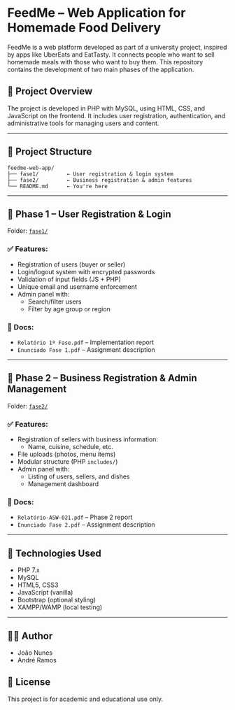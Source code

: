 # FeedMe – Web Application for Homemade Food Delivery

FeedMe is a web platform developed as part of a university project, inspired by apps like UberEats and EatTasty. It connects people who want to sell homemade meals with those who want to buy them. This repository contains the development of two main phases of the application.

## 📌 Project Overview

The project is developed in PHP with MySQL, using HTML, CSS, and JavaScript on the frontend. It includes user registration, authentication, and administrative tools for managing users and content.

---

## 🚧 Project Structure

```
feedme-web-app/
├── fase1/         ← User registration & login system
├── fase2/         ← Business registration & admin features
└── README.md      ← You're here
```

---

## 📁 Phase 1 – User Registration & Login

Folder: [`fase1/`](./fase1)

### ✅ Features:
- Registration of users (buyer or seller)
- Login/logout system with encrypted passwords
- Validation of input fields (JS + PHP)
- Unique email and username enforcement
- Admin panel with:
  - Search/filter users
  - Filter by age group or region

### 📄 Docs:
- `Relatório 1ª Fase.pdf` – Implementation report
- `Enunciado Fase 1.pdf` – Assignment description

---

## 📁 Phase 2 – Business Registration & Admin Management

Folder: [`fase2/`](./fase2)

### ✅ Features:
- Registration of sellers with business information:
  - Name, cuisine, schedule, etc.
- File uploads (photos, menu items)
- Modular structure (PHP `includes/`)
- Admin panel with:
  - Listing of users, sellers, and dishes
  - Management dashboard

### 📄 Docs:
- `Relatório-ASW-021.pdf` – Phase 2 report
- `Enunciado Fase 2.pdf` – Assignment description

---

## 🔧 Technologies Used

- PHP 7.x
- MySQL
- HTML5, CSS3
- JavaScript (vanilla)
- Bootstrap (optional styling)
- XAMPP/WAMP (local testing)

---

## 👩‍💻 Author

- João Nunes
- André Ramos

## 📃 License

This project is for academic and educational use only.
